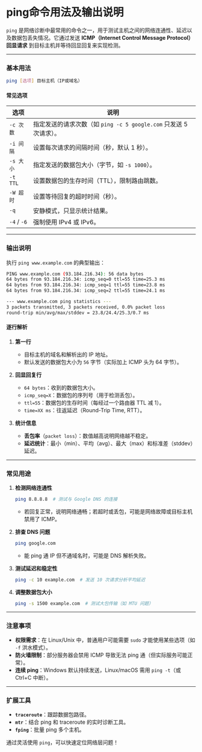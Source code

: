# ping命令用法及输出说明

`ping` 是网络诊断中最常用的命令之一，用于测试主机之间的网络连通性、延迟以及数据包丢失情况。它通过发送 **ICMP（Internet Control Message Protocol）回显请求** 到目标主机并等待回显回复来实现检测。

---

### **基本用法**
```bash
ping [选项] 目标主机（IP或域名）
```

#### **常见选项**
| 选项        | 说明                                                                 |
|-------------|----------------------------------------------------------------------|
| `-c 次数`   | 指定发送的请求次数（如 `ping -c 5 google.com` 只发送 5 次请求）。     |
| `-i 间隔`   | 设置每次请求的间隔时间（秒，默认 1 秒）。                             |
| `-s 大小`   | 指定发送的数据包大小（字节，如 `-s 1000`）。                          |
| `-t TTL`    | 设置数据包的生存时间（TTL），限制路由跳数。                           |
| `-W 超时`   | 设置等待回复的超时时间（秒）。                                        |
| `-q`        | 安静模式，只显示统计结果。                                            |
| `-4` / `-6` | 强制使用 IPv4 或 IPv6。                                               |

---

### **输出说明**
执行 `ping www.example.com` 的典型输出：
```bash
PING www.example.com (93.184.216.34): 56 data bytes
64 bytes from 93.184.216.34: icmp_seq=0 ttl=55 time=25.3 ms
64 bytes from 93.184.216.34: icmp_seq=1 ttl=55 time=23.8 ms
64 bytes from 93.184.216.34: icmp_seq=2 ttl=55 time=24.1 ms

--- www.example.com ping statistics ---
3 packets transmitted, 3 packets received, 0.0% packet loss
round-trip min/avg/max/stddev = 23.8/24.4/25.3/0.7 ms
```

#### **逐行解析**
1. **第一行**  
   - 目标主机的域名和解析出的 IP 地址。
   - 默认发送的数据包大小为 `56` 字节（实际加上 ICMP 头为 64 字节）。

2. **回显回复行**  
   - `64 bytes`：收到的数据包大小。  
   - `icmp_seq=X`：数据包的序列号（用于检测丢包）。  
   - `ttl=55`：数据包的生存时间（每经过一个路由器 TTL 减 1）。  
   - `time=XX ms`：往返延迟（Round-Trip Time, RTT）。

3. **统计信息**  
   - **丢包率**（`packet loss`）：数值越高说明网络越不稳定。  
   - **延迟统计**：最小（min）、平均（avg）、最大（max）和标准差（stddev）延迟。

---

### **常见用途**
1. **检测网络连通性**  
   ```bash
   ping 8.8.8.8  # 测试与 Google DNS 的连接
   ```
   - 若回复正常，说明网络通畅；若超时或丢包，可能是网络故障或目标主机禁用了 ICMP。

2. **排查 DNS 问题**  
   ```bash
   ping google.com
   ```
   - 能 ping 通 IP 但不通域名时，可能是 DNS 解析失败。

3. **测试延迟和稳定性**  
   ```bash
   ping -c 10 example.com  # 发送 10 次请求分析平均延迟
   ```

4. **调整数据包大小**  
   ```bash
   ping -s 1500 example.com  # 测试大包传输（如 MTU 问题）
   ```

---

### **注意事项**
- **权限需求**：在 Linux/Unix 中，普通用户可能需要 `sudo` 才能使用某些选项（如 `-f` 洪水模式）。
- **防火墙限制**：部分服务器会禁用 ICMP 导致无法 ping 通（但实际服务可能正常）。
- **连续 ping**：Windows 默认持续发送，Linux/macOS 需用 `ping -t`（或 Ctrl+C 中断）。

---

### **扩展工具**
- **`traceroute`**：跟踪数据包路径。  
- **`mtr`**：结合 ping 和 traceroute 的实时诊断工具。  
- **`fping`**：批量 ping 多个主机。

通过灵活使用 `ping`，可以快速定位网络层问题！
